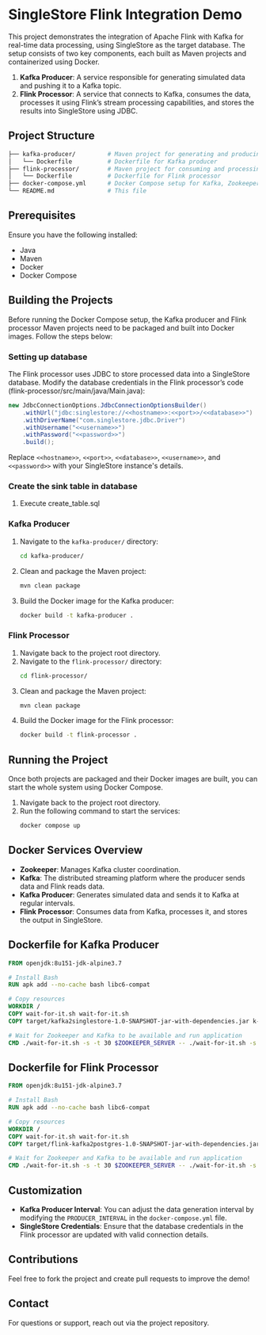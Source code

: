 # SingleStore Flink Integration Demo

This project demonstrates the integration of Apache Flink with Kafka for real-time data processing, using SingleStore as the target database. The setup consists of two key components, each built as Maven projects and containerized using Docker.

1. **Kafka Producer**: A service responsible for generating simulated data and pushing it to a Kafka topic.
2. **Flink Processor**: A service that connects to Kafka, consumes the data, processes it using Flink’s stream processing capabilities, and stores the results into SingleStore using JDBC.

## Project Structure

```bash
├── kafka-producer/         # Maven project for generating and producing simulation data to Kafka
│   └── Dockerfile          # Dockerfile for Kafka producer
├── flink-processor/        # Maven project for consuming and processing Kafka data using Flink
│   └── Dockerfile          # Dockerfile for Flink processor
├── docker-compose.yml      # Docker Compose setup for Kafka, Zookeeper, producer, and processor
└── README.md               # This file
```

## Prerequisites

Ensure you have the following installed:

- Java
- Maven
- Docker
- Docker Compose

## Building the Projects

Before running the Docker Compose setup, the Kafka producer and Flink processor Maven projects need to be packaged and built into Docker images. Follow the steps below:

### Setting up database

The Flink processor uses JDBC to store processed data into a SingleStore database. Modify the database credentials in the Flink processor’s code (flink-processor/src/main/java/Main.java):

```java
new JdbcConnectionOptions.JdbcConnectionOptionsBuilder()
    .withUrl("jdbc:singlestore://<<hostname>>:<<port>>/<<database>>")
    .withDriverName("com.singlestore.jdbc.Driver")
    .withUsername("<<username>>")
    .withPassword("<<password>>")
    .build();
```

Replace `<<hostname>>`, `<<port>>`, `<<database>>`, `<<username>>`, and `<<password>>` with your SingleStore instance's details.

### Create the sink table in database 

1. Execute create_table.sql

### Kafka Producer

1. Navigate to the `kafka-producer/` directory:
   ```bash
   cd kafka-producer/
   ```
2. Clean and package the Maven project:
   ```bash
   mvn clean package
   ```
3. Build the Docker image for the Kafka producer:
   ```bash
   docker build -t kafka-producer .
   ```

### Flink Processor

1. Navigate back to the project root directory.
2. Navigate to the `flink-processor/` directory:
   ```bash
   cd flink-processor/
   ```
3. Clean and package the Maven project:
   ```bash
   mvn clean package
   ```
4. Build the Docker image for the Flink processor:
   ```bash
   docker build -t flink-processor .
   ```

## Running the Project

Once both projects are packaged and their Docker images are built, you can start the whole system using Docker Compose.

1. Navigate back to the project root directory.
2. Run the following command to start the services:
   ```bash
   docker compose up
   ```

## Docker Services Overview

- **Zookeeper**: Manages Kafka cluster coordination.
- **Kafka**: The distributed streaming platform where the producer sends data and Flink reads data.
- **Kafka Producer**: Generates simulated data and sends it to Kafka at regular intervals.
- **Flink Processor**: Consumes data from Kafka, processes it, and stores the output in SingleStore.

## Dockerfile for Kafka Producer

```dockerfile
FROM openjdk:8u151-jdk-alpine3.7

# Install Bash
RUN apk add --no-cache bash libc6-compat

# Copy resources
WORKDIR /
COPY wait-for-it.sh wait-for-it.sh
COPY target/kafka2singlestore-1.0-SNAPSHOT-jar-with-dependencies.jar k-producer.jar

# Wait for Zookeeper and Kafka to be available and run application
CMD ./wait-for-it.sh -s -t 30 $ZOOKEEPER_SERVER -- ./wait-for-it.sh -s -t 30 $KAFKA_SERVER -- java -Xmx512m -jar k-producer.jar
```

## Dockerfile for Flink Processor

```dockerfile
FROM openjdk:8u151-jdk-alpine3.7

# Install Bash
RUN apk add --no-cache bash libc6-compat

# Copy resources
WORKDIR /
COPY wait-for-it.sh wait-for-it.sh
COPY target/flink-kafka2postgres-1.0-SNAPSHOT-jar-with-dependencies.jar flink-processor.jar

# Wait for Zookeeper and Kafka to be available and run application
CMD ./wait-for-it.sh -s -t 30 $ZOOKEEPER_SERVER -- ./wait-for-it.sh -s -t 30 $KAFKA_SERVER -- java -Xmx512m -jar flink-processor.jar
```



## Customization

- **Kafka Producer Interval**: You can adjust the data generation interval by modifying the `PRODUCER_INTERVAL` in the `docker-compose.yml` file.
- **SingleStore Credentials**: Ensure that the database credentials in the Flink processor are updated with valid connection details.

## Contributions

Feel free to fork the project and create pull requests to improve the demo!

## Contact

For questions or support, reach out via the project repository.
